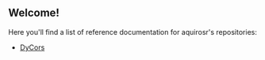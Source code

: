## Welcome!

Here you'll find a list of reference documentation for aquirosr's repositories:

- [DyCors](https://aquirosr.github.io/DyCors/)
